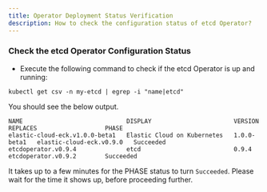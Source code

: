 ```yaml
---
title: Operator Deployment Status Verification
description: How to check the configuration status of etcd Operator?
---
```


### Check the etcd Operator Configuration Status 

- Execute the following command to check if the etcd Operator is up and running:

```execute
kubectl get csv -n my-etcd | egrep -i "name|etcd"
```

You should see the below output.

```
NAME                             DISPLAY                       VERSION       REPLACES                   PHASE
elastic-cloud-eck.v1.0.0-beta1   Elastic Cloud on Kubernetes   1.0.0-beta1   elastic-cloud-eck.v0.9.0   Succeeded
etcdoperator.v0.9.4              etcd                          0.9.4         etcdoperator.v0.9.2        Succeeded

```

It takes up to a few minutes for the PHASE status to turn `Succeeded`. Please wait for the time it shows up, before proceeding further.

